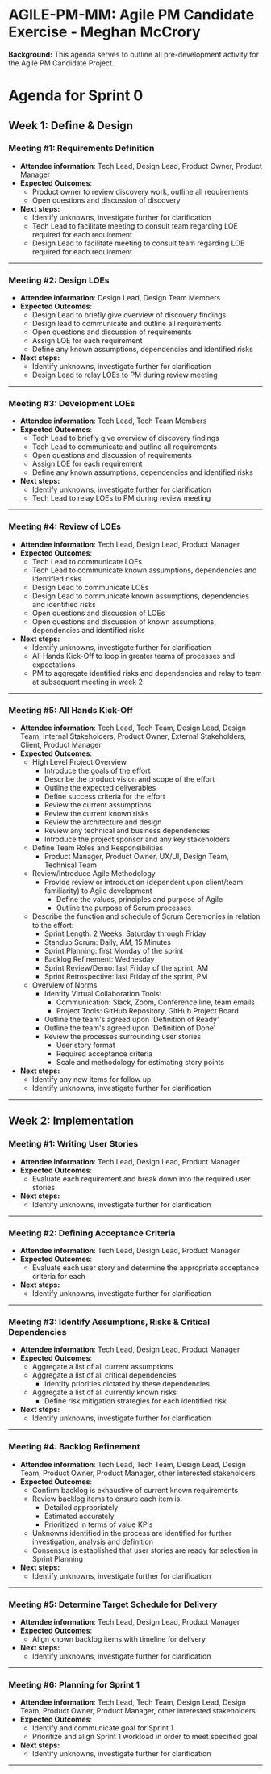 # AGILE-PM-MM: Agile PM Candidate Exercise - Meghan McCrory

**Background:** This agenda serves to outline all pre-development activity for the Agile PM Candidate Project.

# Agenda for Sprint 0

## Week 1: Define & Design
### Meeting #1: Requirements Definition 
- **Attendee information**: Tech Lead, Design Lead, Product Owner, Product Manager
- **Expected Outcomes**:  
  - Product owner to review discovery work, outline all requirements  
  - Open questions and discussion of discovery  
- **Next steps:**
  - Identify unknowns, investigate further for clarification
  - Tech Lead to facilitate meeting to consult team regarding LOE required for each requirement
  - Design Lead to facilitate meeting to consult team regarding LOE required for each requirement
---
### Meeting #2: Design LOEs  
- **Attendee information**: Design Lead, Design Team Members
- **Expected Outcomes**: 
  - Design Lead to briefly give overview of discovery findings
  - Design lead to communicate and outline all requirements 
  - Open questions and discussion of requirements
  - Assign LOE for each requirement
  - Define any known assumptions, dependencies and identified risks
- **Next steps:**
  - Identify unknowns, investigate further for clarification
  - Design Lead to relay LOEs to PM during review meeting
---
### Meeting #3: Development LOEs  
- **Attendee information**: Tech Lead, Tech Team Members
- **Expected Outcomes**: 
  - Tech Lead to briefly give overview of discovery findings
  - Tech Lead to communicate and outline all requirements 
  - Open questions and discussion of requirements
  - Assign LOE for each requirement
  - Define any known assumptions, dependencies and identified risks
- **Next steps:**
  - Identify unknowns, investigate further for clarification
  - Tech Lead to relay LOEs to PM during review meeting
---
### Meeting #4: Review of LOEs  
- **Attendee information**: Tech Lead, Design Lead, Product Manager
- **Expected Outcomes**: 
  - Tech Lead to communicate LOEs
  - Tech Lead to communicate known assumptions, dependencies and identified risks
  - Design Lead to communicate LOEs
  - Design Lead to communicate known assumptions, dependencies and identified risks
  - Open questions and discussion of LOEs
  - Open questions and discussion of known assumptions, dependencies and identified risks
- **Next steps:**
  - Identify unknowns, investigate further for clarification
  - All Hands Kick-Off to loop in greater teams of processes and expectations
  - PM to aggregate identified risks and dependencies and relay to team at subsequent meeting in week 2
---
### Meeting #5: All Hands Kick-Off  
- **Attendee information**: Tech Lead, Tech Team, Design Lead, Design Team, Internal Stakeholders, Product Owner, External Stakeholders, Client, Product Manager
- **Expected Outcomes**: 
  - High Level Project Overview
    - Introduce the goals of the effort
    - Describe the product vision and scope of the effort
    - Outline the expected deliverables
    - Define success criteria for the effort
    - Review the current assumptions
    - Review the current known risks
    - Review the architecture and design
    - Review any technical and business dependencies
    - Introduce the project sponsor and any key stakeholders
  - Define Team Roles and Responsibilities
    - Product Manager, Product Owner, UX/UI, Design Team, Technical Team
  - Review/Introduce Agile Methodology
    - Provide review or introduction (dependent upon client/team familiarity) to Agile development
      - Define the values, principles and purpose of Agile
      - Outline the purpose of Scrum processes
  - Describe the function and schedule of Scrum Ceremonies in relation to the effort:
      - Sprint Length: 2 Weeks, Saturday through Friday
      - Standup Scrum: Daily, AM, 15 Minutes
      - Sprint Planning: first Monday of the sprint
      - Backlog Refinement: Wednesday
      - Sprint Review/Demo: last Friday of the sprint, AM
      - Sprint Retrospective: last Friday of the sprint, PM
  - Overview of Norms
    - Identify Virtual Collaboration Tools:
      - Communication: Slack, Zoom, Conference line, team emails
      - Project Tools: GitHub Repository, GitHub Project Board
    - Outline the team's agreed upon 'Definition of Ready'
    - Outline the team's agreed upon 'Definition of Done'
    - Review the processes surrounding user stories
      - User story format
      - Required acceptance criteria
      - Scale and methodology for estimating story points
- **Next steps:**
  - Identify any new items for follow up
  - Identify unknowns, investigate further for clarification
  
---  
## Week 2: Implementation
### Meeting #1: Writing User Stories  
- **Attendee information**: Tech Lead, Design Lead, Product Manager
- **Expected Outcomes**: 
  - Evaluate each requirement and break down into the required user stories
- **Next steps:**
   - Identify unknowns, investigate further for clarification
---  
### Meeting #2: Defining Acceptance Criteria  
- **Attendee information**: Tech Lead, Design Lead, Product Manager
- **Expected Outcomes**: 
  - Evaluate each user story and determine the appropriate acceptance criteria for each
- **Next steps:**
  - Identify unknowns, investigate further for clarification
---  
### Meeting #3: Identify Assumptions, Risks & Critical Dependencies  
- **Attendee information**: Tech Lead, Design Lead, Product Manager
- **Expected Outcomes**:   
  - Aggregate a list of all current assumptions
  - Aggregate a list of all critical dependencies
    - Identify priorities dictated by these dependencies
  - Aggregate a list of all currently known risks
    - Define risk mitigation strategies for each identified risk
- **Next steps:**
  - Identify unknowns, investigate further for clarification
---  
### Meeting #4: Backlog Refinement  
- **Attendee information**: Tech Lead, Tech Team, Design Lead, Design Team, Product Owner, Product Manager, other interested stakeholders
- **Expected Outcomes**:  
  - Confirm backlog is exhaustive of current known requirements
  - Review backlog items to ensure each item is:
    - Detailed appropriately
    - Estimated accurately
    - Prioritized in terms of value KPIs
  - Unknowns identified in the process are identified for further investigation, analysis and definition
  - Consensus is established that user stories are ready for selection in Sprint Planning
- **Next steps:**
  - Identify unknowns, investigate further for clarification
---  
### Meeting #5: Determine Target Schedule for Delivery  
- **Attendee information**: Tech Lead,  Design Lead, Product Manager
- **Expected Outcomes**: 
  - Align known backlog items with timeline for delivery
- **Next steps:**
  - Identify unknowns, investigate further for clarification
---  
### Meeting #6: Planning for Sprint 1  
- **Attendee information**: Tech Lead, Tech Team, Design Lead, Design Team, Product Owner, Product Manager, other interested stakeholders
- **Expected Outcomes**: 
  - Identify and communicate goal for Sprint 1
  - Prioritize and align Sprint 1 workload in order to meet specified goal
- **Next steps:**
  - Identify unknowns, investigate further for clarification
---  
